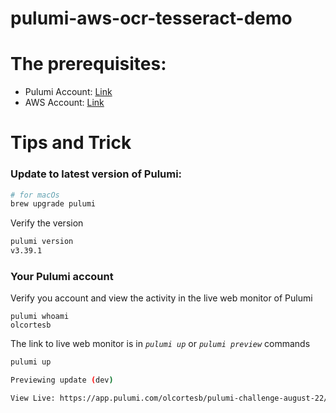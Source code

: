 # pulumi-aws-ocr-tesseract-demo

# The prerequisites:
- Pulumi Account: [Link](https://www.pulumi.com/docs/get-started/aws/begin/)
- AWS Account: [Link](https://aws.amazon.com/es/free/?trk=09a4eec3-03b4-4415-9d0b-3c5df0dafd39&sc_channel=ps&s_kwcid=AL!4422!3!453309389698!b!!g!!%2Bamazon%20%2Baws&ef_id=Cj0KCQjw0oyYBhDGARIsAMZEuMsl-mDhZ9BJI6Mkog5xw8zxnj3B450Z4yXBpUVwdKo2axQmoPvP29oaAsyCEALw_wcB:G:s&s_kwcid=AL!4422!3!453309389698!b!!g!!%2Bamazon%20%2Baws&all-free-tier.sort-by=item.additionalFields.SortRank&all-free-tier.sort-order=asc&awsf.Free%20Tier%20Types=*all&awsf.Free%20Tier%20Categories=*all) 

# Tips and Trick

### Update to latest version of Pulumi:
```bash
# for macOs
brew upgrade pulumi 
```

Verify the version

```bash
pulumi version                                       
v3.39.1
```

### Your Pulumi account

Verify you account and view the activity in the live web monitor of Pulumi

```bahs
pulumi whoami                                         
olcortesb
```

The link to live web monitor is in *`pulumi up`* or *`pulumi preview`* commands

```bash
pulumi up

Previewing update (dev)

View Live: https://app.pulumi.com/olcortesb/pulumi-challenge-august-22/dev/previews/...

```